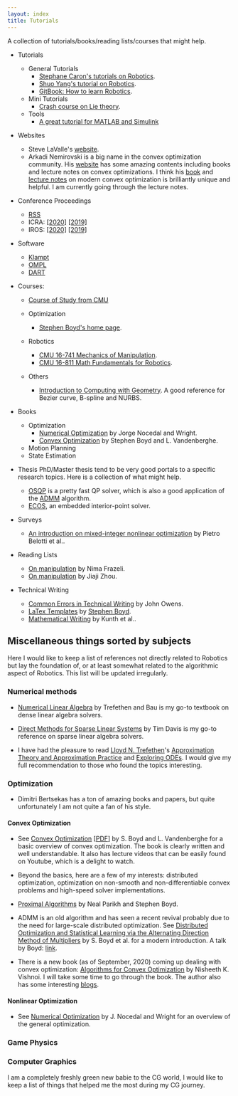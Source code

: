 ```yaml
---
layout: index
title: Tutorials
---
```


A collection of tutorials/books/reading lists/courses that might help.

- Tutorials
	* General Tutorials
		* [Stephane Caron's tutorials on Robotics](https://scaron.info/category/teaching.html).
		* [Shuo Yang's tutorial on Robotics](https://zhuanlan.zhihu.com/p/22266788).
		* [GitBook: How to learn Robotics](https://qiu6401.gitbook.io/how-to-learn-robotics/).
	* Mini Tutorials
	    * [Crash course on Lie theory](https://arxiv.org/abs/1812.01537).
	* Tools
		* [A great tutorial for MATLAB and Simulink](http://ctms.engin.umich.edu/CTMS/index.php?aux=Home)

- Websites
	* Steve LaValle's [website](http://lavalle.pl/).
	* Arkadi Nemirovski is a big name in the convex optimization community. His [website](https://www2.isye.gatech.edu/~nemirovs/) has some amazing contents including books and lecture notes on convex optimizations. I think his [book](https://www2.isye.gatech.edu/~nemirovs/lmco_run.pdf) and [lecture notes](https://www2.isye.gatech.edu/~nemirovs/LMCOLN2020WithSol.pdf) on modern convex optimization is brilliantly unique and helpful. I am currently going through the lecture notes.

- Conference Proceedings
	* [RSS](http://www.roboticsproceedings.org/)
	* ICRA: [[2020]](https://github.com/PaoPaoRobot/ICRA2020-paper-list) [[2019]](https://github.com/PaoPaoRobot/ICRA2019-paper-list)
	* IROS: [[2020]](https://github.com/PaoPaoRobot/IROS2020-paper-list) [[2019]](https://github.com/PaoPaoRobot/IROS2019-paper-list)

- Software
    * [Klampt](http://motion.cs.illinois.edu/klampt/)
    * [OMPL](https://ompl.kavrakilab.org/index.html)
    * [DART](https://dartsim.github.io/)
	
- Courses:
    * [Course of Study from CMU](https://www.ri.cmu.edu/wp-content/uploads/2018/08/COSAug2018.pdf)
	* Optimization
		* [Stephen Boyd's home page](https://stanford.edu/~boyd/people.html).
    
    * Robotics
		* [CMU 16-741 Mechanics of Manipulation](http://www.cs.cmu.edu/afs/cs/academic/class/16741-s07/www/).
		* [CMU 16-811 Math Fundamentals for Robotics](http://www.cs.cmu.edu/~me/courses/811/mathfund.html).

	* Others
		* [Introduction to Computing with Geometry](https://pages.mtu.edu/~shene/COURSES/cs3621/NOTES/). A good reference for Bezier curve, B-spline and NURBS.

- Books
	* Optimization
		* [Numerical Optimization](https://www.amazon.com/Numerical-Optimization-Operations-Financial-Engineering/dp/0387303030/ref=sr_1_1?keywords=numerical+optimization&qid=1555876008&s=gateway&sr=8-1) by Jorge Nocedal and Wright.
		* [Convex Optimization](https://www.amazon.com/Convex-Optimization-Corrections-2008-Stephen/dp/0521833787/ref=sr_1_1?keywords=convex+optimization&qid=1555876044&s=gateway&sr=8-1) by Stephen Boyd and L. Vandenberghe.
	* Motion Planning
	* State Estimation

- Thesis
	PhD/Master thesis tend to be very good portals to a specific research topics. Here is a collection of what might help.
	* [OSQP](https://osqp.org/) is a pretty fast QP solver, which is also a good application of the [ADMM](https://stanford.edu/~boyd/admm.html) algorithm.
	* [ECOS](https://www.research-collection.ethz.ch/handle/20.500.11850/74559), an embedded interior-point solver.

- Surveys
	* [An introduction on mixed-integer nonlinear optimization](https://www.mcs.anl.gov/papers/P3060-1112.pdf) by Pietro Belotti et al..

- Reading Lists
	* [On manipulation](https://nima-fazeli.github.io/Reading%20List/) by Nima Frazeli.
	* [On manipulation](https://mp.weixin.qq.com/s/S6TvqppQHQ6RFmb-_wVkGA) by Jiaji Zhou.

- Technical Writing
	* [Common Errors in Technical Writing](https://www.ece.ucdavis.edu/~jowens/commonerrors.html) by John Owens.
	* [LaTex Templates](https://github.com/OxDuke/latex_templates) by [Stephen Boyd](http://web.stanford.edu/~boyd/).
	* [Mathematical Writing](http://jmlr.csail.mit.edu/reviewing-papers/knuth_mathematical_writing.pdf) by Kunth et al..

## Miscellaneous things sorted by subjects

Here I would like to keep a list of references not directly related to Robotics but lay the foundation of, or at least somewhat related to the algorithmic aspect of Robotics. This list will be updated irregularly.

### Numerical methods
- [Numerical Linear Algebra](https://www.amazon.com/Numerical-Linear-Algebra-Lloyd-Trefethen/dp/0898713617/ref=sr_1_1?dchild=1&keywords=numerical+linear+algebra&qid=1599564453&sr=8-1) by Trefethen and Bau is my go-to textbook on dense linear algebra solvers.

- [Direct Methods for Sparse Linear Systems](https://my.siam.org/Store/Product/viewproduct/?ProductId=842) by Tim Davis is my go-to reference on sparse linear algebra solvers. 

- I have had the pleasure to read [Lloyd N. Trefethen](http://people.maths.ox.ac.uk/trefethen/)'s [Approximation Theory and Approximation Practice](https://my.siam.org/Store/Product/viewproduct/?ProductId=31254869) and [Exploring ODEs](http://people.maths.ox.ac.uk/trefethen/Exploring.pdf). I would give my full recommendation to those who found the topics interesting.

### Optimization

- Dimitri Bertsekas has a ton of amazing books and papers, but quite unfortunately I am not quite a fan of his style.

#### Convex Optimization

- See [Convex Optimization](https://www.amazon.com/Convex-Optimization-Corrections-2008-Stephen/dp/0521833787/ref=sr_1_1?keywords=convex+optimization&qid=1555876044&s=gateway&sr=8-1) [[PDF](https://web.stanford.edu/~boyd/cvxbook/bv_cvxbook.pdf)] by S. Boyd and L. Vandenberghe for a basic overview of convex optimization. The book is clearly written and well understandable. It also has lecture videos that can be easily found on Youtube, which is a delight to watch.

- Beyond the basics, here are a few of my interests: distributed optimization, optimization on non-smooth and non-differentiable convex problems and high-speed solver implementations.

- [Proximal Algorithms](https://web.stanford.edu/~boyd/papers/pdf/prox_algs.pdf) by Neal Parikh and Stephen Boyd.

- ADMM is an old algorithm and has seen a recent revival probably due to the need for large-scale distributed optimization. See [Distributed Optimization and Statistical Learning via the Alternating Direction Method of Multipliers](https://web.stanford.edu/~boyd/papers/pdf/admm_distr_stats.pdf) by S. Boyd et al. for a modern introduction. A talk by Boyd: [link](https://www.youtube.com/watch?v=Xg0ozgCXXB8&ab_channel=MicrosoftResearch).

- There is a new book (as of September, 2020) coming up dealing with convex optimization: [Algorithms for Convex Optimization](https://convex-optimization.github.io/) by Nisheeth K. Vishnoi. I will take some time to go through the book. The author also has some interesting [blogs](https://nisheethvishnoi.wordpress.com/).

#### Nonlinear Optimization

- See [Numerical Optimization](https://www.amazon.com/Numerical-Optimization-Operations-Financial-Engineering/dp/0387303030/ref=sr_1_1?keywords=numerical+optimization&qid=1555876008&s=gateway&sr=8-1) by J. Nocedal and Wright for an overview of the general optimization.

### Game Physics

### Computer Graphics
I am a completely freshly green new babie to the CG world, I would like to keep a list of things that helped me the most during my CG journey.


